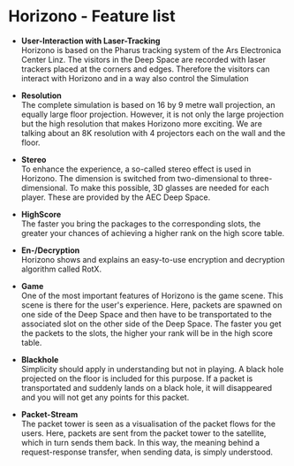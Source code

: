 # Horizono - Feature list

* **User-Interaction with Laser-Tracking** <br>
  Horizono is based on the Pharus tracking system of the Ars Electronica Center Linz. The visitors in the Deep Space are recorded with laser trackers placed at the corners and edges. Therefore the visitors can interact with Horizono and in a way also control the Simulation

* **Resolution**<br>
  The complete simulation is based on 16 by 9 metre wall projection, an equally large floor projection. However, it is not only the large projection but the high resolution that makes Horizono more exciting. We are talking about an 8K resolution with 4 projectors each on the wall and the floor.

* **Stereo**<br>
  To enhance the experience, a so-called stereo effect is used in Horizono. The dimension is switched from two-dimensional to three-dimensional. To make this possible, 3D glasses are needed for each player. These are provided by the AEC Deep Space. 

* **HighScore**<br>
  The faster you bring the packages to the corresponding slots, the greater your chances of achieving a higher rank on the high score table. 

* **En-/Decryption**<br>
  Horizono shows and explains an easy-to-use encryption and decryption algorithm called RotX. 

* **Game**<br>
  One of the most important features of Horizono is the game scene. This scene is there for the user's experience. Here, packets are spawned on one side of the Deep Space and then have to be transportated to the associated slot on the other side of the Deep Space. The faster you get the packets to the slots, the higher your rank will be in the high score table.

* **Blackhole**<br>
  Simplicity should apply in understanding but not in playing. A black hole projected on the floor is included for this purpose. If a packet is transportated and suddenly lands on a black hole, it will disappeared and you will not get any points for this packet.

* **Packet-Stream**<br>
  The packet tower is seen as a visualisation of the packet flows for the users. Here, packets are sent from the packet tower to the satellite, which in turn sends them back.  In this way, the meaning behind a request-response transfer, when sending data, is simply understood.
